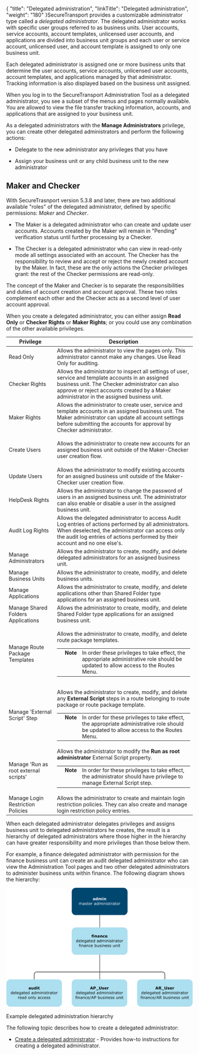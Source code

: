 {
    "title": "Delegated administration",
    "linkTitle": "Delegated administration",
    "weight": "180"
}SecureTransport provides a customizable administrator type called a *delegated administrator*. The delegated administrator works with specific user groups referred to as business units. User accounts, service accounts, account templates, unlicensed user accounts, and applications are divided into business unit groups and each user or service account, unlicensed user, and account template is assigned to only one business unit.



Each delegated administrator is assigned one or more business units that determine the user accounts, service accounts, unlicensed user accounts, account templates, and applications managed by that administrator. Tracking information is also displayed based on the business unit assigned.



When you log in to the SecureTransport Administration Tool as a delegated administrator, you see a subset of the menus and pages normally available. You are allowed to view the file transfer tracking information, accounts, and applications that are assigned to your business unit.



As a delegated administrators with the **Manage Administrators** privilege, you can create other delegated administrators and perform the following actions:



-   Delegate to the new administrator any privileges that you have

-   Assign your business unit or any child business unit to the new administrator



## Maker and Checker



With SecureTrasnport version 5.3.8 and later, there are two additional available "roles" of the delegated administrator, defined by specific permissions: *Maker* and *Checker*.



-   The Maker is a delegated administrator who can create and update user accounts. Accounts created by the Maker will remain in "Pending" verification status until further processing by a Checker.

-   The Checker is a delegated administrator who can view in read-only mode all settings associated with an account. The Checker has the responsibility to review and accept or reject the newly created account by the Maker. In fact, these are the only actions the Checker privileges grant: the rest of the Checker permissions are read-only.



The concept of the Maker and Checker is to separate the responsibilities and duties of account creation and account approval. These two roles complement each other and the Checker acts as a second level of user account approval.



When you create a delegated administrator, you can either assign **Read Only** or **Checker Rights** or **Maker Rights**; or you could use any combination of the other available privileges.



<table cellspacing="0">
   <col/>
   <col/>
   <thead>
      <tr>
         <th>Privilege</th>
         <th>Description</th>
      </tr>
   </thead>
   <tbody>
      <tr>
         <td>Read Only         </td>
         <td>Allows the administrator to view the pages only. This administrator cannot make any changes. Use Read Only for auditing.         </td>
      </tr>
      <tr>
         <td>Checker Rights         </td>
         <td>Allows the administrator to inspect all settings of user, service and template accounts in an assigned business unit. The Checker administrator can also approve or reject accounts created by a Maker administrator in the assigned business unit.         </td>
      </tr>
      <tr>
         <td>	Maker Rights         </td>
         <td>Allows the administrator to create user, service and template accounts in an assigned business unit. The Maker administrator can update all account settings before submitting the accounts for approval by Checker administrator.         </td>
      </tr>
      <tr>
         <td>Create Users         </td>
         <td>
            <p>Allows the administrator to create new accounts for an assigned business unit outside of the Maker-Checker user creation flow. </p>
         </td>
      </tr>
      <tr>
         <td>Update Users         </td>
         <td>Allows the administrator to modify existing accounts for an assigned business unit outside of the Maker-Checker user creation flow.         </td>
      </tr>
      <tr>
         <td>HelpDesk Rights         </td>
         <td>Allows the administrator to change the password of users in an assigned business unit. The administrator can also enable or disable a user in the assigned business unit.         </td>
      </tr>
      <tr>
         <td>Audit Log Rights          </td>
         <td>Allows the delegated administrator to access Audit Log entries of actions performed by all administrators. When deselected, the administrator can access only the audit log entries of actions performed by their account and no one else's.         </td>
      </tr>
      <tr>
         <td>Manage Administrators         </td>
         <td>Allows the administrator to create, modify, and delete delegated administrators for an assigned business unit.         </td>
      </tr>
      <tr>
         <td>Manage Business Units         </td>
         <td>Allows the administrator to create, modify, and delete business units.         </td>
      </tr>
      <tr>
         <td>Manage Applications         </td>
         <td>Allows the administrator to create, modify, and delete applications other than Shared Folder type applications for an assigned business unit.         </td>
      </tr>
      <tr>
         <td>Manage Shared Folders Applications         </td>
         <td>Allows the administrator to create, modify, and delete Shared Folder type applications for an assigned business unit.         </td>
      </tr>
      <tr>
         <td>Manage Route Package Templates         </td>
         <td>
            <p>Allows the administrator to create, modify, and delete route package templates.</p>
            <p><table cellpadding="0" cellspacing="0">
   <col/>
   <col/>
   <col/>
      <tr>
         <td valign="top">         </td>
         <td valign="top"><span><b>Note</b></span>
         </td>
         <td data-mc-autonum="&lt;b&gt;Note&lt;/b&gt;" valign="top">In order these privileges to take effect, the appropriate administrative role should be updated to allow access to the Routes Menu.         </td>
      </tr>
</table></p>
         </td>
      </tr>
      <tr>
         <td>Manage 'External Script' Step         </td>
         <td>
            <p>Allows the administrator to create, modify, and delete any <strong>External Script</strong> steps in a route belonging to route package or route package template.</p>
            <p><table cellpadding="0" cellspacing="0">
   <col/>
   <col/>
   <col/>
      <tr>
         <td valign="top">         </td>
         <td valign="top"><span><b>Note</b></span>
         </td>
         <td data-mc-autonum="&lt;b&gt;Note&lt;/b&gt;" valign="top">In order for these privileges to take effect, the appropriate administrative role should be updated to allow access to the Routes Menu.         </td>
      </tr>
</table></p>
         </td>
      </tr>
      <tr>
         <td>Manage 'Run as root external scripts'         </td>
         <td>Allows the administrator to modify the <strong>Run as root administrator</strong> External Script property.            <p><table cellpadding="0" cellspacing="0">   <col/>   <col/>   <col/>      <tr>         <td valign="top">         </td>         <td valign="top"><span><b>Note</b></span>         </td>         <td data-mc-autonum="&lt;b&gt;Note&lt;/b&gt;" valign="top">In order for these privileges to take effect, the administrator should have privilege to manage External Script step.         </td>      </tr></table></p>         </td>
      </tr>
      <tr>
         <td>Manage Login Restriction Policies         </td>
         <td>Allows the administrator to create and maintain login restriction policies. They can also create and manage login restriction policy entries.         </td>
      </tr>
   </tbody>
</table>



When each delegated administrator delegates privileges and assigns business unit to delegated administrators he creates, the result is a hierarchy of delegated administrators where those higher in the hierarchy can have greater responsibility and more privileges than those below them.



For example, a finance delegated administrator with permission for the finance business unit can create an audit delegated administrator who can view the Administration Tool pages and two other delegated administrators to administer business units within finance. The following diagram shows the hierarchy:



![Delegated administration hierarchy](DelegatedAdmin_Example.png)



Example delegated administration hierarchy



The following topic describes how to create a delegated administrator:



-   [Create a delegated administrator](t_st_create_delegated_administrator) - Provides how-to instructions for creating a delegated administrator.

